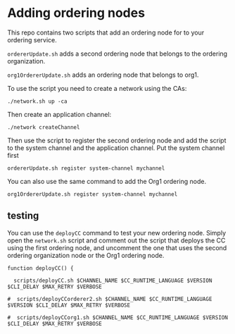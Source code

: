 # Adding ordering nodes

This repo contains two scripts that add an ordering node for to your ordering service.

`ordererUpdate.sh` adds a second ordering node that belongs to the ordering organization.

`org1OrdererUpdate.sh` adds an ordering node that belongs to org1.

To use the script you need to create a network using the CAs:
```
./network.sh up -ca
```

Then create an application channel:
```
./network createChannel
```

Then use the script to register the second ordering node and add the script to the
system channel and the application channel. Put the system channel first
```
ordererUpdate.sh register system-channel mychannel
```

You can also use the same command to add the Org1 ordering node.
```
org1OrdererUpdate.sh register system-channel mychannel
```

## testing

You can use the `deployCC` command to test your new ordering node. Simply open
the `network.sh` script and comment out the script that deploys the CC using the
first ordering node, and uncomment the one that uses the second ordering organization
node or the Org1 ordering node.

```
function deployCC() {

  scripts/deployCC.sh $CHANNEL_NAME $CC_RUNTIME_LANGUAGE $VERSION $CLI_DELAY $MAX_RETRY $VERBOSE

#  scripts/deployCCorderer2.sh $CHANNEL_NAME $CC_RUNTIME_LANGUAGE $VERSION $CLI_DELAY $MAX_RETRY $VERBOSE

#  scripts/deployCCorg1.sh $CHANNEL_NAME $CC_RUNTIME_LANGUAGE $VERSION $CLI_DELAY $MAX_RETRY $VERBOSE
```
